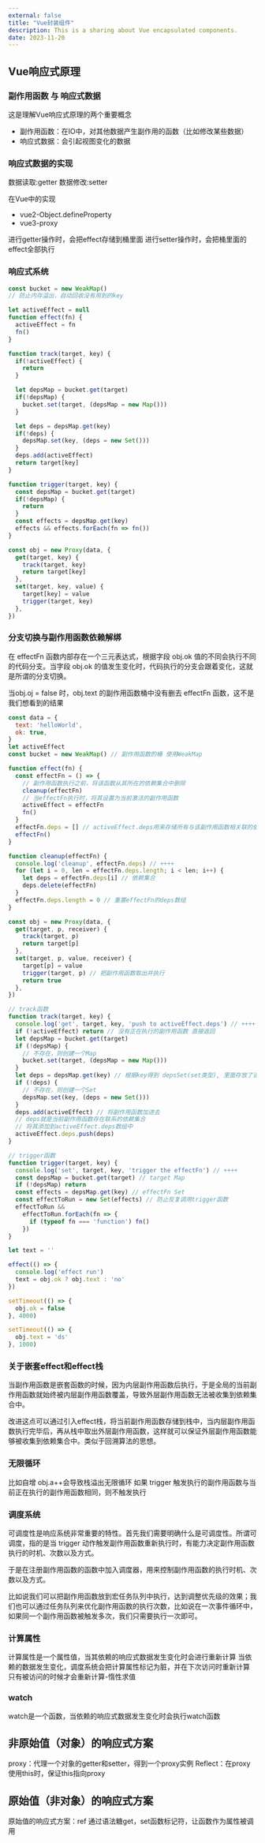 ```yaml
---
external: false
title: "Vue封装组件"
description: This is a sharing about Vue encapsulated components.
date: 2023-11-20
---
```


## Vue响应式原理

### 副作用函数 与 响应式数据

这是理解Vue响应式原理的两个重要概念

- 副作用函数：在IO中，对其他数据产生副作用的函数（比如修改某些数据）
- 响应式数据：会引起视图变化的数据

### 响应式数据的实现

数据读取:getter
数据修改:setter

在Vue中的实现

- vue2-Object.defineProperty
- vue3-proxy

进行getter操作时，会把effect存储到桶里面
进行setter操作时，会把桶里面的effect全部执行

### 响应式系统

```js
const bucket = new WeakMap()
// 防止内存溢出，自动回收没有用到的key

let activeEffect = null
function effect(fn) {
  activeEffect = fn
  fn()
}

function track(target, key) {
  if(!activeEffect) {
    return
  }

  let depsMap = bucket.get(target)
  if(!depsMap) {
    bucket.set(target, (depsMap = new Map()))
  }

  let deps = depsMap.get(key)
  if(!deps) {
    depsMap.set(key, (deps = new Set()))
  }
  deps.add(activeEffect)
  return target[key]
}

function trigger(target, key) {
  const depsMap = bucket.get(target)
  if(!depsMap) {
    return
  }
  const effects = depsMap.get(key)
  effects && effects.forEach(fn => fn())  
}

const obj = new Proxy(data, {
  get(target, key) {
    track(target, key)
    return target[key]
  },
  set(target, key, value) {
    target[key] = value
    trigger(target, key)
  },
})
```

### 分支切换与副作用函数依赖解绑

在 effectFn 函数内部存在一个三元表达式，根据字段 obj.ok 值的不同会执行不同的代码分支。当字段 obj.ok 的值发生变化时，代码执行的分支会跟着变化，这就是所谓的分支切换。

当obj.oj = false 时，obj.text 的副作用函数桶中没有删去 effectFn 函数，这不是我们想看到的结果

```js
const data = {
  text: 'helloWorld',
  ok: true,
}
let activeEffect
const bucket = new WeakMap() // 副作用函数的桶 使用WeakMap

function effect(fn) {
  const effectFn = () => {
    // 副作用函数执行之前，将该函数从其所在的依赖集合中删除
    cleanup(effectFn)
    // 当effectFn执行时，将其设置为当前激活的副作用函数
    activeEffect = effectFn
    fn()
  }
  effectFn.deps = [] // activeEffect.deps用来存储所有与该副作用函数相关联的依赖集合
  effectFn()
}

function cleanup(effectFn) {
  console.log('cleanup', effectFn.deps) // ++++
  for (let i = 0, len = effectFn.deps.length; i < len; i++) {
    let deps = effectFn.deps[i] // 依赖集合
    deps.delete(effectFn)
  }
  effectFn.deps.length = 0 // 重置effectFn的deps数组
}

const obj = new Proxy(data, {
  get(target, p, receiver) {
    track(target, p)
    return target[p]
  },
  set(target, p, value, receiver) {
    target[p] = value
    trigger(target, p) // 把副作用函数取出并执行
    return true
  },
})

// track函数
function track(target, key) {
  console.log('get', target, key, 'push to activeEffect.deps') // ++++
  if (!activeEffect) return // 没有正在执行的副作用函数 直接返回
  let depsMap = bucket.get(target)
  if (!depsMap) {
    // 不存在，则创建一个Map
    bucket.set(target, (depsMap = new Map()))
  }
  let deps = depsMap.get(key) // 根据key得到 depsSet(set类型), 里面存放了该 target-->key 对应的副作用函数
  if (!deps) {
    // 不存在，则创建一个Set
    depsMap.set(key, (deps = new Set()))
  }
  deps.add(activeEffect) // 将副作用函数加进去
  // deps就是当前副作用函数存在联系的依赖集合
  // 将其添加到activeEffect.deps数组中
  activeEffect.deps.push(deps)
}

// trigger函数
function trigger(target, key) {
  console.log('set', target, key, 'trigger the effectFn') // ++++
  const depsMap = bucket.get(target) // target Map
  if (!depsMap) return
  const effects = depsMap.get(key) // effectFn Set
  const effectToRun = new Set(effects) // 防止反复调用trigger函数
  effectToRun &&
    effectToRun.forEach(fn => {
      if (typeof fn === 'function') fn()
    })
}

let text = ''

effect(() => {
  console.log('effect run')
  text = obj.ok ? obj.text : 'no'
})

setTimeout(() => {
  obj.ok = false
}, 4000)

setTimeout(() => {
  obj.text = 'ds'
}, 1000)
```

### 关于嵌套effect和effect栈

当副作用函数是嵌套函数的时候，因为内层副作用函数后执行，于是全局的当前副作用函数就始终被内层副作用函数覆盖，导致外层副作用函数无法被收集到依赖集合中。

改进这点可以通过引入effect栈，将当前副作用函数存储到栈中，当内层副作用函数执行完毕后，再从栈中取出外层副作用函数，这样就可以保证外层副作用函数能够被收集到依赖集合中。类似于回溯算法的思想。

### 无限循环

比如自增 obj.a++会导致栈溢出无限循环
如果 trigger 触发执行的副作用函数与当前正在执行的副作用函数相同，则不触发执行

### 调度系统

可调度性是响应系统非常重要的特性。首先我们需要明确什么是可调度性。所谓可调度，指的是当 trigger 动作触发副作用函数重新执行时，有能力决定副作用函数执行的时机、次数以及方式。

于是在注册副作用函数的函数中加入调度器，用来控制副作用函数的执行时机、次数以及方式。

比如说我们可以把副作用函数放到宏任务队列中执行，达到调整优先级的效果；我们也可以通过任务队列来优化副作用函数的执行次数，比如说在一次事件循环中，如果同一个副作用函数被触发多次，我们只需要执行一次即可。

### 计算属性

计算属性是一个属性值，当其依赖的响应式数据发生变化时会进行重新计算
当依赖的数据发生变化，调度系统会把计算属性标记为脏，并在下次访问时重新计算
只有被访问的时候才会重新计算-惰性求值

### watch

watch是一个函数，当依赖的响应式数据发生变化时会执行watch函数

## 非原始值（对象）的响应式方案

proxy：代理一个对象的getter和setter，得到一个proxy实例
Reflect：在proxy使用this时，保证this指向proxy

## 原始值（非对象）的响应式方案

原始值的响应式方案：ref
通过语法糖get，set函数标记符，让函数作为属性被调用
